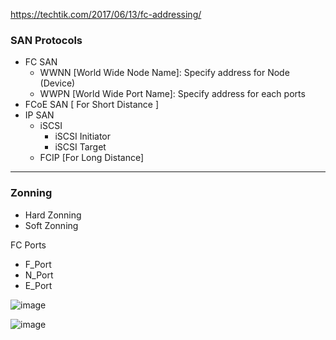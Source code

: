 
https://techtik.com/2017/06/13/fc-addressing/

### SAN Protocols
  - FC SAN
      * WWNN [World Wide Node Name]:  Specify address for Node (Device)
      * WWPN [World Wide Port Name]:  Specify address for each ports
  - FCoE SAN [ For Short Distance ]
  - IP SAN
      * iSCSI
          +  iSCSI Initiator
          +  iSCSI Target 
      * FCIP [For Long Distance]
-----------------------------------------------------------------------
### Zonning
  - Hard Zonning
  - Soft Zonning

FC Ports
  -  F_Port  
  -  N_Port  
  -  E_Port

![image](https://github.com/user-attachments/assets/47decf01-ce6b-4db7-be77-b1ed1642a5e3)



![image](https://github.com/user-attachments/assets/a4f247db-516c-4902-84a8-cc510dc3e24a)
